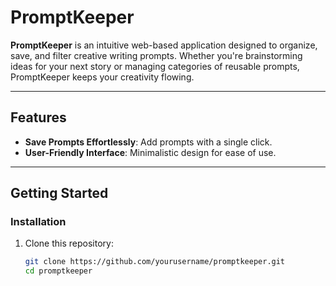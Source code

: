 # PromptKeeper

**PromptKeeper** is an intuitive web-based application designed to organize, save, and filter creative writing prompts. Whether you're brainstorming ideas for your next story or managing categories of reusable prompts, PromptKeeper keeps your creativity flowing.  

---

## Features  

- **Save Prompts Effortlessly**: Add prompts with a single click.  
- **User-Friendly Interface**: Minimalistic design for ease of use.  

---

## Getting Started  

### Installation  

1. Clone this repository:
   ```bash
   git clone https://github.com/yourusername/promptkeeper.git
   cd promptkeeper